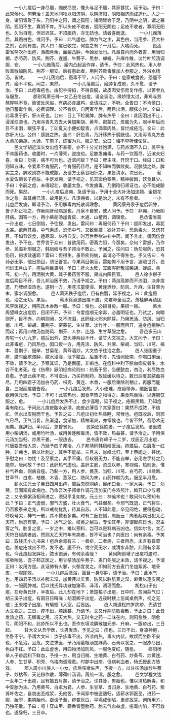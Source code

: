 <!-- { "loadSidebar": true } -->
　　一小儿痘后一身尽靥，痂皮尽脱，惟头与足不靥，其家甚忧，延予治。予曰：此常候也。何劳治！盖天地间物以阳济阴，以阴济阳，阴阳相济而成造化。人之一身，诸阳皆聚于头，乃阳中之阳，谓之孤阳；诸阴皆会于足，乃阴中之阴，谓之寡阴。孤阳不生，寡阴不育。所以头疮不收者，孤阳无阴也；足疮不收者，寡阴无阳也。久当自痊，但迟迟耳。不须服药，亦无妨也。请者喜而退。
　　一小儿痂落后，其瘢白色，或问予。予曰：此气虚也。肺为气之主，其色白，当用参、芪大补之剂，否则有变。其人曰：痘已收完，何变之有？一月后，大喘而死。
　　邑丞雷省斋次孙出痘，落痂月余，面瘢凸肿，今始发泄也。凡毒自内而外者吉，用当归梢、赤芍药、防风、荆芥、连翘、牛蒡子、黑参、蝉蜕、升麻作散，淡竹叶煎汤调服，安。
　　一小儿痂落后，瘢内凸起且作痒，请予。予曰：此风热也。用人参败毒散加防风、荆芥一服安。后有患此者，用荆芥败毒散加人参服之，外浴水杨汤，皆效。
　　一小儿落痂后，瘢毒不平，人问予。予曰：痘家戒食姜，恐靥不齐，瘢不平也。问之，果然。
　　一小儿落痂后，瘢肿复成疮，久不愈，请予治。予曰：此痘毒疮也。由犯手挦掐，不得自脱，故皮肉受伤而复作疮，以苦参丸与服愈。
　　郡别驾萧壬峰一女乙丑冬出痘，请全调治。缘娇惜太过，非鸡与煎熬厚味不食，而彼处风俗，有病必食雄鸡，全请戒之，不听。全告曰：不肯慎口，他日蓄毒作病，必费调理。公不肯信，自丙寅年后，两目出泪，眼弦亦烂。全曰：此毒发于肝，肝火旺也。公曰：目上下睑属脾，脾有热乎：全曰：此因泪出不止，浸淫烂溃也。乃用泻青丸方去大黄加柴胡、黄芩、密蒙花，炼蜜为丸，服半年后而目不出泪，眼弦平复。丁卯夏又小便如靛青，点滴着肉处，皆烂成疮泡。全曰：此亦肝火也。公曰：膀胱之热。全曰：肝色青，乃肝移热于膀胱也。又用泻青丸方去大黄加柴胡、木通、车前子，炼蜜为丸，服之安。公曰：悔不早听佳论耳。
　　邑文学胡近滨长女出痘不甚密，亦不十分光壮饱满，与药点滴不入口，盖平生不肯服药也。收靥时，一片薄壳，逆痘也。足膝发痈毒，与药一饮而尽。近滨夫妇喜，余曰：勿喜，病不可为也。近滨问故？予曰：脾主味，开窍于口。经曰：口和则知五味。令爱素不肯服药，今肯服药且尽，是不知味而脾败矣。况膝膑之处，脾实主之，脾败则亦不能成脓。及请方士蔡谷阳针之，果皆清水。次日死。
　　蕲水夏佐南长子痘后，手足发痈，请予视之，见其面色黎黑，精神疲困，饮食且少。予曰：令嗣之痘，未得起壮，收靥太急，今发痈毒，乃倒陷归肾证也，必不能成脓而死。果然。
　　一小儿痘后发痈，急请予治，予用十全大补汤加连翘、金银花治之愈。盖其痈已溃，故用是方。凡溃痈者，以是治之，未有不愈者。
　　一小儿痘后发痈，即请予治，予用解毒内托散调理愈。
　　黄冈蔡丹泉子痘后卵肿，吾子邦正视之，作厥阴肝经病是也。丹泉不自安，使人问予。予曰：非痈，乃厥阴肝病。因寄一方，用小柴胡汤加青皮、木通、山楂肉，调理愈。
　　邑丞雷省斋一孙出痘，七日倒陷，予往视，发出。雷问曰：再服何药？予曰：痘即发出，毒犹太甚。欲解其毒，中气素虚，恐伤中气，又致倒靥；欲补其中，恐助毒火，又伤其目。不如节饮食，适寒温，以待自安。时万世乔欲进补中药，闻予言止。偶因伤食发热，予不在，世乔言于众曰：昔欲用药，密斋力阻，今亟矣，奈何？雷怒，乃作参、芪温补剂服之，韩凤岐与吾子邦治不敢止。予闻之，往问曰：劝勿服药，恐其伤目，何求效速耶？雷曰：但得生，虽带疾何妨，盖谓必不得生也。予又告曰：令孙必无事，他日损目，须记吾言。今果两目俱盲，雷始悔不用予言，遽疏世乔。邑司训王月山子，痘后两目畏明，予曰：肝火太旺，宜服泻肝散加柴胡、蝉蜕、黄芩。初一剂，用酒制大黄，其子畏药苦不服，果成内障目盲。
　　邑人徐少柳子痘后两目不开，吾儿邦治医不效，乃请予视之。予曰：两泡高肿而不流泪，决非痘遗，乃脾经湿热也。遂制一方，用苍朮童便浸、黄连酒炒、防风、升麻、生甘草为末，蜜水调服愈。
　　邑人萧天秩子痘后，目有白翳，延予视之，曰：此痘瘢也，治之无功。果盲。
　　蕲水徐淑道出痘不靥，先君命全治之。萧桂屏再请团风李医视之，用陈氏木香散一服。予曰：悞也，必损目矣。果损一目。
　　蕲水周望峰女出痘后，目闭不开。予曰：令爱痘顺无余毒，必羞明证也。乃试之，向暗则开，目不赤，向明则闭，又不流泪，此肝经火邪未除耳。乃用羌活、防风、当归梢、川芎、柴胡、蔓荆子、密蒙花、生甘草、淡竹叶，一服而目开，遍身痘瘢肿凸而起；再用四物汤加防风、荆芥、人参、连翘、生甘草服之愈。
　　吾邑多云山周宅一小儿九岁，痘后出外，忽头肿两目不开，请甘大文视之。大文问予，予曰：此非毒痘，乃风热也。因口授一方，用羌活、防风、升麻、柴胡、当归、川芎、槁本、蔓荆子、细辛、甘菊花、黄芩酒炒。大文依予往治之愈。
　　邑人张国重子痘，靥时面疮溃肿，脓水浸淫，泄下脓血，后重不食，先请闻延南，作噤口痢治，不效，请予治之。予察其证，乃是倒靥，非痢也。在痘科中利下脓血痂皮者生，水谷不化者死。在《伤寒》厥阴经病论则曰：热畜于里，当便脓血，勿治，利尽脓血自愈。予思此疾不死，不可亟治，乃买药制药，故延缓以待之。数日后度其脓血将尽，乃用四君子汤加白芍药、枳壳、黄连、木香，一服后重除利稍止，再服而能食，三服而痘靥告痊。
　　一小儿痘后发热，大小便难，疮瘢带赤，他医言虚，欲用保元汤。予曰：不可！此实热也，因食辛热之物得之。果食鸡而得。以连翘饮服之，愈。
　　一小儿痘后发热不止，食少喜睡，延予视之，疮瘢黑黯，乃知痘毒有陷也。予问此儿痘疮脓水必清，痂皮必薄否？其家答曰：果然不成脓，不结疕，但水出皮脱而干也。予告之曰：凡痘出初壮热昏睡，常候也。痘既收后，则邪气已尽，正气当复，热渐退，食渐加，精神渐爽，亦常候也。今皆不然，吾恐术无用矣。遂辞归。半月后，忽昏冒死。
　　邑染匠徐姓者，一子痘后发热，诸医或用小柴胡汤，或用竹叶汤，或用黄连解毒汤，皆不效，热益甚，请予治之。予用保元汤加当归、炒黑干姜，一服热去。
　　邑令唐肖峰子十二岁，戊辰正月出痘，时唐要吾偕入京，乃延予四子邦治、八子邦靖同韩凤岐医治。痘靥后，右肩发一红肿，非痈也，韩以针刺之，其手不能举。三月末，肖峰北归，至上蔡闻之，甚忧。予慰之曰：勿忧！及至察之，其手不痛，但软弱无力，不能自举，必用左手持之乃能举。唐问故？予曰：此肝热气虚也。盖肝主筋，资血以养，寒则缩，热则张，惟补气养血，则病自痊。乃制一方，用人参、黄芪、当归、川芎、白芍药、川续断、甘草节、白朮、桔梗、木香、薏苡仁、防风为末，山药作糊为丸，服至半月愈。
　　蕲水汪元士子癸丑四月出痘，靥后忽然闷绝，目闭口合，一家大哭。予曰：勿哭，吾固知有此病也。乃命吾次子邦孝作调元汤加麦门冬浓煎汁，斡开口少与咽之；又令煮粥汤相间进之，须臾平复如故。元士曰：神哉术也！敢问何以预知有此？予曰：正气虚弱，邪气方盛，壮火食气，气益弱矣。今邪气既退，正气将生，乃否极泰来之兆，所以戒勿扰乱，待其自苏。人不知此意，卒见闷绝，便将抱动，呼唤号哭，神气一散，其不救者多矣。时有二医在侧，周医云：向者起病日犯太乙天符，尚恐有变。予曰：运气之论，岐黄之秘旨，专论其年，非谓起病日也。况主客之气，胜复之变，一岁之中，难以预料，岂可以是料病吉凶也。信如尔言，太乙天符日起病者凶，然则太乙天符年有病者，皆不可治也？向医曰：尚有余毒。予笑曰：取钱氏小儿书来！痘后余毒有三：一者疥，二者痈，三者目赤，未言有昏瞀也。盖痘疮或出不尽，发不透，靥不齐，或空壳无水，或清水非脓，此则有余毒也。今此痘起发胖壮，脓水饱满，有何余毒哉？
　　黄冈陶前墩子出痘将靥时，咳嗽喘急，吾子邦正医之，用甘桔汤加牛蒡子、麦门冬服之未效，请予视之。予谓正曰：汝用方是。此证肺有火邪，火郁宜发之。即如前方去麦门冬加紫苏、地骨皮，一服即效。
　　一小儿痘后洗浴，面目一身尽肿，请予治。予曰：此水气也。用四君子汤以补脾去湿，加黄芪以实表，防风以胜肌表之湿，麻黄以逐皮间之水，一服而肿减。后以钱氏异功散加猪苓、泽泻，调理而愈。
　　胡松山子出痘，在母黄氏怀，半夜后，此儿却在地下；萧楚梧子出痘，日中时，忽闻蒜气过；胡三溪子出痘，有鸦日日叫噪；胡淑卿子出痘，近夜时楼上忽闻桌倒声，视之无他；王来楼子出痘，有蝙蝠飞入室，后皆凶。
　　邑人胡道松四岁病疹，先请甘大文视之。三日，疹不出，烦躁甚，乃请予。文又作荆防败毒散，予止之曰：此皆发热之药，无解毒之用。况天大热，又无时令之药一二味在内，则阳愈胜，阴愈亏，阴阳不和，此疹所以不出也。吾作东垣凉膈散加元参、升麻，一服疹出，三日起。
　　甘大文从吾学医，长男发热，予见之曰：疹也。三日不出，身凉神倦，坐卧不宁。予谓大文曰：汝子疹毒不出，外凉内热，毒火内伏，故烦而坐卧不安也，不急治，且危。文泣求医，予乃用葛根汤加麻黄、石膏以发之，一服疹尽出，色白不红。予曰：此血虚也，用四物汤加防风，一服色变红，随愈。
　　郧阳杨举人子疹后利下鲜血，予授一方，用当归梢、生地黄、白芍药、炒条芩、炒黄连、人参、生甘草、枳壳、乌梅肉调理愈。时郡中出疹，但病利血者，杨氏授此方皆效。
　　郡人周小川族人一小女，疹后咳嗽失声，予授一方，以甘桔汤加炒牛蒡子、炒枯芩、天花粉作散，薄荷叶汤调，再煎一沸，服之愈。
　　邑文学程文达一女年二十出痘，且有娠五月矣，请予治之。诊其脉，男胎也，惟以清热解毒，和中安胎为主。乃用黄芩、白朮为君，人参、生甘草、当归身、生地黄、白芍药、紫苏叶佐之，自初出至成浆，无他苦。予闻家中被盗遄归，适蕲水郭医至，进药一服，胎堕，果男胎也。亟请予至，痘变灰白，平塌成倒陷，里虚故耳。询所用方，乃独圣散。予曰：噫！穿山甲、麝香皆堕胎药，胎去气血益虚，疮毒内陷，不可救也。遂辞归，三日卒。
